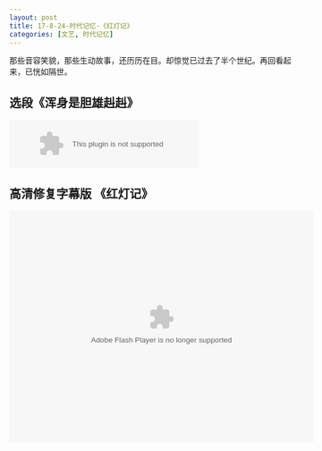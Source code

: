 ```yaml
---
layout: post
title: 17-8-24-时代记忆-《红灯记》
categories: [文艺, 时代记忆]
---
```


那些音容笑貌，那些生动故事，还历历在目。却惊觉已过去了半个世纪。再回看起来，已恍如隔世。

## 选段《浑身是胆雄赳赳》 

<embed src="//music.163.com/style/swf/widget.swf?sid=5266413&type=2&auto=0&width=320&height=66" width="340" height="86"  allowNetworking="all">

## 高清修复字幕版 《红灯记》

<embed height="415" width="544" quality="high" allowfullscreen="true" type="application/x-shockwave-flash" src="//static.hdslb.com/miniloader.swf" flashvars="aid=11973736&page=1" pluginspage="//www.adobe.com/shockwave/download/download.cgi?P1_Prod_Version=ShockwaveFlash">

